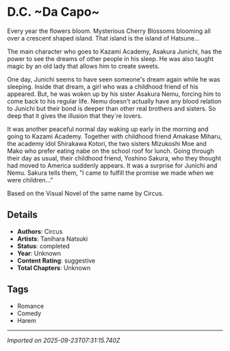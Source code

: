 # D.C. ~Da Capo~

Every year the flowers bloom. Mysterious Cherry Blossoms blooming all over a crescent shaped island. That island is the island of Hatsune…   
  
The main character who goes to Kazami Academy, Asakura Junichi, has the power to see the dreams of other people in his sleep. He was also taught magic by an old lady that allows him to create sweets.   
  
One day, Junichi seems to have seen someone's dream again while he was sleeping. Inside that dream, a girl who was a childhood friend of his appeared. But, he was woken up by his sister Asakura Nemu, forcing him to come back to his regular life. Nemu doesn't actually have any blood relation to Junichi but their bond is deeper than other real brothers and sisters. So deep that it gives the illusion that they`re lovers.   
  
It was another peaceful normal day waking up early in the morning and going to Kazami Academy. Together with childhood friend Amakase Miharu, the academy idol Shirakawa Kotori, the two sisters Mizukoshi Moe and Mako who prefer eating nabe on the school roof for lunch. Going through their day as usual, their childhood friend, Yoshino Sakura, who they thought had moved to America suddenly appears. It was a surprise for Junichi and Nemu. Sakura tells them, "I came to fulfill the promise we made when we were children…"  
  
Based on the Visual Novel of the same name by Circus.

## Details
- **Authors**: Circus
- **Artists**: Tanihara Natsuki
- **Status**: completed
- **Year**: Unknown
- **Content Rating**: suggestive
- **Total Chapters**: Unknown

## Tags
- Romance
- Comedy
- Harem

---
*Imported on 2025-09-23T07:31:15.740Z*
